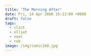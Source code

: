 ```yaml
---
title: 'The Morning After'
date: Fri, 14 Apr 2006 15:13:00 +0000
draft: false
tags:
  - clint
  - elliot
  - noel
  - rob
image: /img/comic168.jpg
---
```


